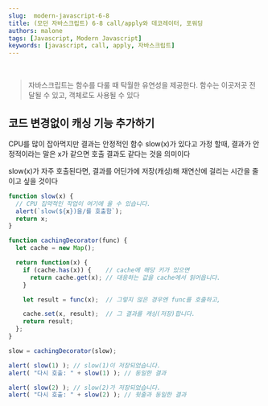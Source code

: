 ```yaml
---
slug:  modern-javascript-6-8
title: (모던 자바스크립트) 6-8 call/apply와 데코레이터, 포워딩
authors: malone
tags: [Javascript, Modern Javascript]
keywords: [javascript, call, apply, 자바스크립트]
---
```

<br/>

> 자바스크립트는 함수를 다룰 때 탁월한 유연성을 제공한다. 함수는 이곳저곳 전달될 수 있고, 객체로도 사용될 수 있다
> 

## 코드 변경없이 캐싱 기능 추가하기

CPU를 많이 잡아먹지만 결과는 안정적인 함수 slow(x)가 있다고 가정 할때, 결과가 안정적이라는 말은 x가 같으면 호출 결과도 같다는 것을 의미이다

slow(x)가 자주 호출된다면, 결과를 어딘가에 저장(캐싱)해 재연산에 걸리는 시간을 줄이고 싶을 것이다
```jsx
function slow(x) {
  // CPU 집약적인 작업이 여기에 올 수 있습니다.
  alert(`slow(${x})을/를 호출함`);
  return x;
}

function cachingDecorator(func) {
  let cache = new Map();

  return function(x) {
    if (cache.has(x)) {    // cache에 해당 키가 있으면
      return cache.get(x); // 대응하는 값을 cache에서 읽어옵니다.
    }

    let result = func(x);  // 그렇지 않은 경우엔 func를 호출하고,

    cache.set(x, result);  // 그 결과를 캐싱(저장)합니다.
    return result;
  };
}

slow = cachingDecorator(slow);

alert( slow(1) ); // slow(1)이 저장되었습니다.
alert( "다시 호출: " + slow(1) ); // 동일한 결과

alert( slow(2) ); // slow(2)가 저장되었습니다.
alert( "다시 호출: " + slow(2) ); // 윗줄과 동일한 결과
```
